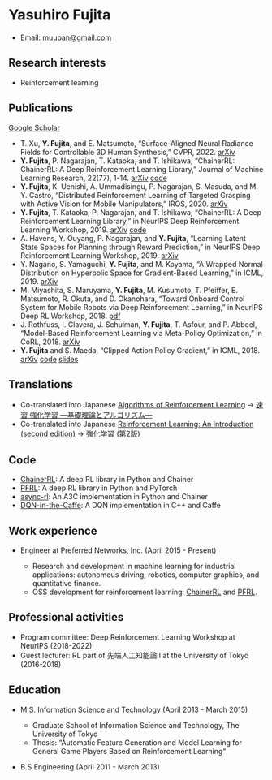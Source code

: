 # Yasuhiro Fujita

- Email: muupan@gmail.com

## Research interests

- Reinforcement learning

## Publications

[Google Scholar](https://scholar.google.com/citations?user=vfOynukAAAAJ)

- T. Xu, **Y. Fujita**, and E. Matsumoto,  “Surface-Aligned Neural Radiance Fields for Controllable 3D Human Synthesis,” CVPR, 2022. [arXiv](https://arxiv.org/abs/2201.01683)
- **Y. Fujita**, P. Nagarajan, T. Kataoka, and T. Ishikawa, “ChainerRL:  ChainerRL: A Deep Reinforcement Learning Library,” Journal of Machine Learning Research, 22(77), 1-14. [arXiv](https://arxiv.org/abs/1912.03905v2) [code](https://github.com/chainer/chainerrl)
- **Y. Fujita**, K. Uenishi, A. Ummadisingu, P. Nagarajan, S. Masuda, and M. Y. Castro, “Distributed Reinforcement Learning of Targeted Grasping with Active Vision for Mobile Manipulators,” IROS, 2020. [arXiv](http://arxiv.org/abs/2007.08082)
- **Y. Fujita**, T. Kataoka, P. Nagarajan, and T. Ishikawa, “ChainerRL: A Deep Reinforcement Learning Library,” in NeurIPS Deep Reinforcement Learning Workshop, 2019. [arXiv](https://arxiv.org/abs/1912.03905v1) [code](https://github.com/chainer/chainerrl)
- A. Havens, Y. Ouyang, P. Nagarajan, and **Y. Fujita**, “Learning Latent State Spaces for Planning through Reward Prediction,” in NeurIPS Deep Reinforcement Learning Workshop, 2019. [arXiv](https://arxiv.org/abs/1912.04201)
- Y. Nagano, S. Yamaguchi, **Y. Fujita**, and M. Koyama, “A Wrapped Normal Distribution on Hyperbolic Space for Gradient-Based Learning,” in ICML, 2019. [arXiv](https://arxiv.org/abs/1902.02992)
- M. Miyashita, S. Maruyama, **Y. Fujita**, M. Kusumoto, T. Pfeiffer, E. Matsumoto, R. Okuta, and D. Okanohara, “Toward Onboard Control System for Mobile Robots via Deep Reinforcement Learning,” in NeurIPS Deep RL Workshop, 2018. [pdf](https://drive.google.com/open?id=0B_utB5Y8Y6D5d0NFZ25CdGluRDVGTlVyMHh2Q1g4NXZNbTJJ)
- J. Rothfuss, I. Clavera, J. Schulman, **Y. Fujita**, T. Asfour, and P. Abbeel, “Model-Based Reinforcement Learning via Meta-Policy Optimization,” in CoRL, 2018. [arXiv](https://arxiv.org/abs/1809.05214)
- **Y. Fujita** and S. Maeda, “Clipped Action Policy Gradient,” in ICML, 2018. [arXiv](https://arxiv.org/abs/1802.07564) [code](https://github.com/pfnet-research/capg) [slides](https://www.slideshare.net/mooopan/clipped-action-policy-gradient-107793858)

## Translations

- Co-translated into Japanese [Algorithms of Reinforcement Learning](https://sites.ualberta.ca/~szepesva/rlbook.html) -> [速習 強化学習 ―基礎理論とアルゴリズム―](https://www.kyoritsu-pub.co.jp/book/b10003874.html)
- Co-translated into Japanese [Reinforcement Learning: An Introduction (second edition)](http://incompleteideas.net/book/the-book-2nd.html) -> [強化学習 (第2版)](https://www.morikita.co.jp/books/mid/082662)

## Code

- [ChainerRL](https://github.com/chainer/chainerrl): A deep RL library in Python and Chainer
- [PFRL](https://github.com/pfnet/pfrl): A deep RL library in Python and PyTorch
- [async-rl](https://github.com/muupan/async-rl): An A3C implementation in Python and Chainer
- [DQN-in-the-Caffe](https://github.com/muupan/dqn-in-the-caffe): A DQN implementation in C++ and Caffe

## Work experience

- Engineer at Preferred Networks, Inc. (April 2015 - Present)

  - Research and development in machine learning for industrial applications: autonomous driving, robotics, computer graphics, and quantitative finance.
  - OSS development for reinforcement learning: [ChainerRL](https://github.com/chainer/chainerrl) and [PFRL](https://github.com/pfnet/pfrl).
  
## Professional activities

- Program committee: Deep Reinforcement Learning Workshop at NeurIPS (2018-2022)
- Guest lecturer: RL part of 先端人工知能論II at the University of Tokyo (2016-2018)

## Education

- M.S. Information Science and Technology (April 2013 - March 2015)

  - Graduate School of Information Science and Technology, The University of Tokyo
  - Thesis: “Automatic Feature Generation and Model Learning for General Game Players Based on Reinforcement Learning“
  
- B.S Engineering (April 2011 - March 2013)
